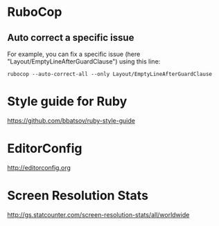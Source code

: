 # RuboCop

## Auto correct a specific issue

For example, you can fix a specific issue (here "Layout/EmptyLineAfterGuardClause") using this line:

`rubocop --auto-correct-all --only Layout/EmptyLineAfterGuardClause`

# Style guide for Ruby

https://github.com/bbatsov/ruby-style-guide

# EditorConfig

http://editorconfig.org

# Screen Resolution Stats

http://gs.statcounter.com/screen-resolution-stats/all/worldwide

